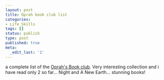 ```yaml
---
layout: post
title: Oprah book club list
categories:
- Life Skills
tags: []
status: publish
type: post
published: true
meta:
  _edit_last: '1'
---
```

a complete list of the [ Oprah's Book club](http://www.oprah.com/article/oprahsbookclub/pastselections/20080701_orig_list). Very interesting collection and i have read only 2 so far... Night and A New Earth... stunning books!

